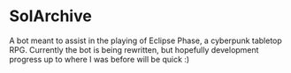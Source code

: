 # SolArchive

A bot meant to assist in the playing of Eclipse Phase, a cyberpunk tabletop RPG.
Currently the bot is being rewritten, but hopefully development progress up to where I was before
will be quick :)